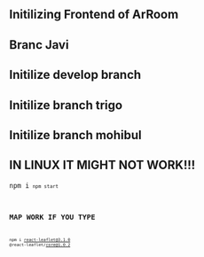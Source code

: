 ## Initilizing Frontend of ArRoom
## Branc Javi
## Initilize develop branch
## Initilize branch trigo
## Initilize branch mohibul

## IN LINUX IT MIGHT NOT WORK!!!
<code>npm i<code>
<code>npm start<code>

## MAP WORK IF YOU TYPE 
<code>npm i react-leaflet@3.1.0 @react-leaflet/core@1.0.2<code>
